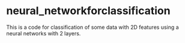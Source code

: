 # neural_networkforclassification
This is a code for classification of some data with 2D features using a neural networks with 2 layers.
